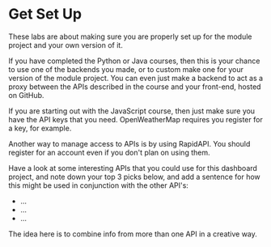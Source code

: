 # Get Set Up

These labs are about making sure you are properly set up for the module project and your own version of it.

If you have completed the Python or Java courses, then this is your chance to use one of the backends you made, or to custom make one for your version of the module project. You can even just make a backend to act as a proxy between the APIs described in the course and your front-end, hosted on GitHub.

If you are starting out with the JavaScript course, then just make sure you have the API keys that you need. OpenWeatherMap requires you register for a key, for example.

Another way to manage access to APIs is by using RapidAPI. You should register for an account even if you don't plan on using them.

Have a look at some interesting APIs that you could use for this dashboard project, and note down your top 3 picks below, and add a sentence for how this might be used in conjunction with the other API's:

- ...
- ...
- ...

The idea here is to combine info from more than one API in a creative way.
